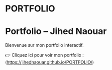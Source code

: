 # PORTFOLIO
# Portfolio – Jihed Naouar

Bienvenue sur mon portfolio interactif.

👉 Cliquez ici pour voir mon portfolio :  
(https://jihednaouar.github.io/PORTFOLIO/)
